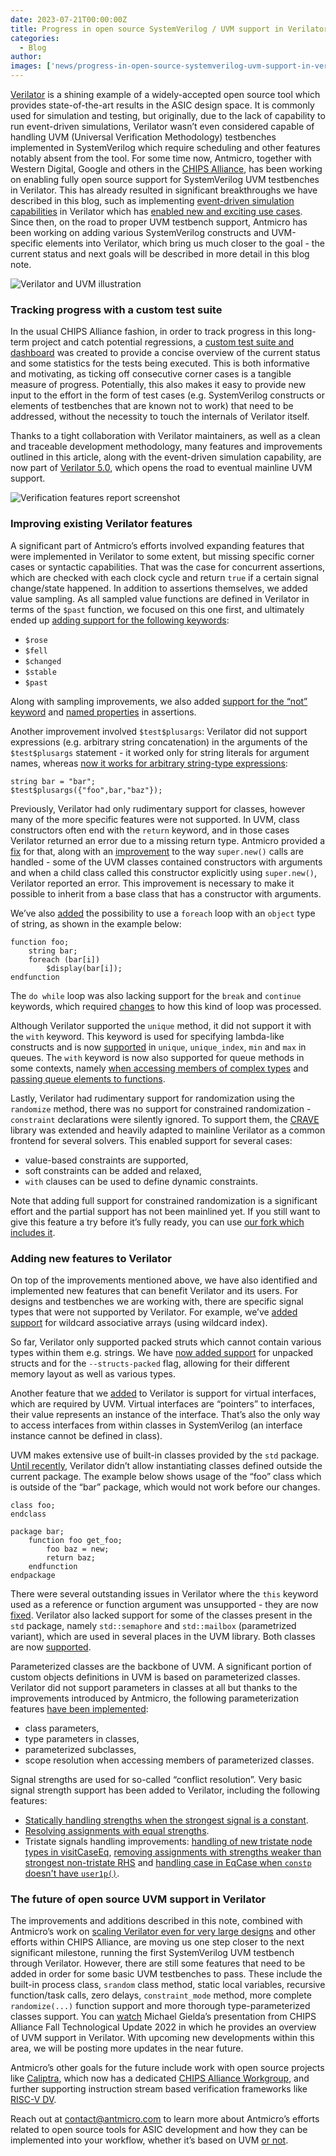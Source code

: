 ```yaml
---
date: 2023-07-21T00:00:00Z
title: Progress in open source SystemVerilog / UVM support in Verilator
categories:
  - Blog
author:
images: ['news/progress-in-open-source-systemverilog-uvm-support-in-verilator/scaling-verilator--chips-alliance.png']
---
```



[Verilator](https://github.com/verilator/verilator) is a shining example of a widely-accepted open source tool which provides state-of-the-art results in the ASIC design space. It is commonly used for simulation and testing, but originally, due to the lack of capability to run event-driven simulations, Verilator wasn’t even considered capable of handling UVM (Universal Verification Methodology) testbenches implemented in SystemVerilog which require scheduling and other features notably absent from the tool. For some time now, Antmicro, together with Western Digital, Google and others in the [CHIPS Alliance](https://chipsalliance.org/), has been working on enabling fully open source support for SystemVerilog UVM testbenches in Verilator. This has already resulted in significant breakthroughs we have described in this blog, such as implementing [event-driven simulation capabilities](https://antmicro.com/blog/2021/12/coroutines-for-dynamic-scheduling-in-verilator/) in Verilator which has [enabled new and exciting use cases](https://twitter.com/jevinskie/status/1602834358561566720). Since then, on the road to proper UVM testbench support, Antmicro has been working on adding various SystemVerilog constructs and UVM-specific elements into Verilator, which bring us much closer to the goal - the current status and next goals will be described in more detail in this blog note.

![Verilator and UVM illustration](uvm-support-in-verilator-illustration.svg)

### Tracking progress with a custom test suite

In the usual CHIPS Alliance fashion, in order to track progress in this long-term project and catch potential regressions, a [custom test suite and dashboard](https://antmicro.github.io/verilator-verification-features-tests/log.html) was created to provide a concise overview of the current status and some statistics for the tests being executed. This is both informative and motivating, as ticking off consecutive corner cases is a tangible measure of progress. Potentially, this also makes it easy to provide new input to the effort in the form of test cases (e.g. SystemVerilog constructs or elements of testbenches that are known not to work) that need to be addressed, without the necessity to touch the internals of Verilator itself.
  
Thanks to a tight collaboration with Verilator maintainers, as well as a clean and traceable development methodology, many features and improvements outlined in this article, along with the event-driven simulation capability, are now part of [Verilator 5.0](https://verilator.org/guide/latest/changes.html#revision-history), which opens the road to eventual mainline UVM support. 

![Verification features report screenshot](uvm-support-in-verilator-report.svg)

### Improving existing Verilator features

A significant part of Antmicro’s efforts involved expanding features that were implemented in Verilator to some extent, but missing specific corner cases or syntactic capabilities. That was the case for concurrent assertions, which are checked with each clock cycle and return `true` if a certain signal change/state happened. In addition to assertions themselves, we added value sampling. As all sampled value functions are defined in Verilator in terms of the `$past` function, we focused on this one first, and ultimately ended up [adding support for the following keywords](https://github.com/verilator/verilator/pull/3569):
* `$rose`
* `$fell`
* `$changed`
* `$stable`
* `$past`

Along with sampling improvements, we also added [support for the “not” keyword](https://github.com/verilator/verilator/pull/3572) and [named properties](https://github.com/verilator/verilator/pull/3667) in assertions.

Another improvement involved `$test$plusargs`: Verilator did not support expressions (e.g. arbitrary string concatenation) in the arguments of the `$test$plusargs` statement - it worked only for string literals for argument names, whereas [now it works for arbitrary string-type expressions](https://github.com/verilator/verilator/pull/3489): 

```
string bar = "bar";
$test$plusargs({"foo",bar,"baz"});
```

Previously, Verilator had only rudimentary support for classes, however many of the more specific features were not supported. In UVM, class constructors often end with the `return` keyword, and in those cases Verilator returned an error due to a missing return type. Antmicro provided a [fix](https://github.com/verilator/verilator/pull/3734) for that, along with an [improvement](https://github.com/verilator/verilator/pull/3789) to the way `super.new()` calls are handled - some of the UVM classes contained constructors with arguments and when a child class called this constructor explicitly using `super.new()`, Verilator reported an error. This improvement is necessary to make it possible to inherit from a base class that has a constructor with arguments.

We’ve also [added](https://github.com/verilator/verilator/pull/3760) the possibility to use a `foreach` loop with an `object` type of string, as shown in the example below: 
```
function foo;
	string bar;
	foreach (bar[i])
    	$display(bar[i]);
endfunction
```
The `do while` loop was also lacking support for the `break` and `continue` keywords, which required [changes](https://github.com/verilator/verilator/pull/3731) to how this kind of loop was processed.

Although Verilator supported the `unique` method, it did not support it with the `with` keyword. This keyword is used for specifying lambda-like constructs and is now [supported](https://github.com/verilator/verilator/pull/3772) in `unique`, `unique_index`, `min` and `max` in queues. The `with` keyword is now also supported for queue methods in some contexts, namely [when accessing members of complex types](https://github.com/verilator/verilator/pull/3775) and [passing queue elements to functions](https://github.com/verilator/verilator/pull/3739).

Lastly, Verilator had rudimentary support for randomization using the `randomize` method, there was no support for constrained randomization - `constraint` declarations were silently ignored. To support them, the [CRAVE](https://github.com/antmicro/crave) library was extended and heavily adapted to mainline Verilator as a common frontend for several solvers. This enabled support for several cases:
* value-based constraints are supported,
* soft constraints can be added and relaxed,
* `with` clauses can be used to define dynamic constraints.

Note that adding full support for constrained randomization is a significant effort and the partial support has not been mainlined yet. If you still want to give this feature a try before it’s fully ready, you can use [our fork which includes it](https://github.com/antmicro/verilator-1/tree/c975a61f9300a89c0589b84b63200a0d1eb84bde).

### Adding new features to Verilator

On top of the improvements mentioned above, we have also identified and implemented new features that can benefit Verilator and its users. For designs and testbenches we are working with, there are specific signal types that were not supported by Verilator. For example, we’ve [added support](https://github.com/verilator/verilator/pull/3501) for wildcard associative arrays (using wildcard index).

So far, Verilator only supported packed struts which cannot contain various types within them e.g. strings. We have [now added support](https://github.com/verilator/verilator/pull/3802) for unpacked structs and for the `--structs-packed` flag, allowing for their different memory layout as well as various types.

Another feature that we [added](https://github.com/verilator/verilator/pull/3654) to Verilator is support for virtual interfaces, which are required by UVM. Virtual interfaces are “pointers” to interfaces, their value represents an instance of the interface. That’s also the only way to access interfaces from within classes in SystemVerilog (an interface instance cannot be defined in class).

UVM makes extensive use of built-in classes provided by the `std` package. [Until recently](https://github.com/verilator/verilator/pull/3755), Verilator didn’t allow instantiating classes defined outside the current package. The example below shows usage of the “foo” class which is outside of the “bar” package, which would not work before our changes.

```
class foo;
endclass

package bar;
	function foo get_foo;
    	foo baz = new;
    	return baz;
	endfunction
endpackage
```
There were several outstanding issues in Verilator where the `this` keyword used as a reference or function argument was unsupported - they are now [fixed](https://github.com/verilator/verilator/pull/3675). Verilator also lacked support for some of the classes present in the `std` package, namely `std::semaphore` and `std::mailbox` (parametrized variant), which are used in several places in the UVM library. Both classes are now [supported](https://github.com/verilator/verilator/pull/3708). 

Parameterized classes are the backbone of UVM. A significant portion of custom objects definitions in UVM is based on parameterized classes. Verilator did not support parameters in classes at all but thanks to the improvements introduced by Antmicro, the following parameterization features [have been implemented](https://github.com/verilator/verilator/pull/3541): 
* class parameters,
* type parameters in classes,
* parameterized subclasses,
* scope resolution when accessing members of parameterized classes.

Signal strengths are used for so-called “conflict resolution”. Very basic signal strength support has been added to Verilator, including the following features:
* [Statically handling strengths when the strongest signal is a constant](https://github.com/verilator/verilator/pull/3601). 
* [Resolving assignments with equal strengths](https://github.com/verilator/verilator/pull/3637). 
* Tristate signals handling improvements: [handling of new tristate node types in visitCaseEq](https://github.com/verilator/verilator/pull/3604), [removing assignments with strengths weaker than strongest non-tristate RHS](https://github.com/verilator/verilator/pull/3629) and [handling case in EqCase when `constp` doesn't have `user1p()`](https://github.com/verilator/verilator/pull/3551). 

### The future of open source UVM support in Verilator

The improvements and additions described in this note, combined with Antmicro’s work on [scaling Verilator even for very large designs](https://antmicro.com/blog/2022/11/scaling-verilator-for-very-large-designs/) and other efforts within CHIPS Alliance, are moving us one step closer to the next significant milestone, running the first SystemVerilog UVM testbench through Verilator. However, there are still some features that need to be added in order for some basic UVM testbenches to pass. These include the built-in process class, `srandom` class method, static local variables, recursive function/task calls, zero delays, `constraint_mode` method, more complete `randomize(...)` function support and more thorough type-parameterized classes support. You can [watch](https://www.youtube.com/watch?v=oeY-j7WrWBg) Michael Gielda’s presentation from CHIPS Alliance Fall Technological Update 2022 in which he provides an overview of UVM support in Verilator. With upcoming new developments within this area, we will be posting more updates in the near future.

Antmicro’s other goals for the future include work with open source projects like [Caliptra](https://chipsalliance.org/announcement/2022/12/13/chips-alliance-welcomes-the-caliptra-open-source-root-of-trust-project/), which now has a dedicated [CHIPS Alliance Workgroup](https://lists.chipsalliance.org/g/caliptra-wg), and further supporting instruction stream based verification frameworks like [RISC-V DV](https://github.com/google/riscv-dv). 

Reach out at [contact@antmicro.com](mailto:contact@antmicro.com) to learn more about Antmicro’s efforts related to open source tools for ASIC development and how they can be implemented into your workflow, whether it’s based on UVM [or not](https://antmicro.com/blog/2022/10/open-source-tl-to-ahb-bridges-with-cocotb/).
